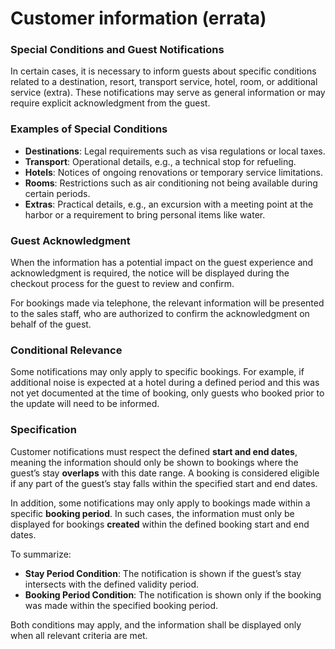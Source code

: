 # Customer information (errata)

### Special Conditions and Guest Notifications

In certain cases, it is necessary to inform guests about specific conditions related to a destination, resort, transport service, hotel, room, or additional service (extra). These notifications may serve as general information or may require explicit acknowledgment from the guest.

### **Examples of Special Conditions**

* **Destinations**: Legal requirements such as visa regulations or local taxes.
* **Transport**: Operational details, e.g., a technical stop for refueling.
* **Hotels**: Notices of ongoing renovations or temporary service limitations.
* **Rooms**: Restrictions such as air conditioning not being available during certain periods.
* **Extras**: Practical details, e.g., an excursion with a meeting point at the harbor or a requirement to bring personal items like water.

### **Guest Acknowledgment**

When the information has a potential impact on the guest experience and acknowledgment is required, the notice will be displayed during the checkout process for the guest to review and confirm.

For bookings made via telephone, the relevant information will be presented to the sales staff, who are authorized to confirm the acknowledgment on behalf of the guest.

### **Conditional Relevance**

Some notifications may only apply to specific bookings. For example, if additional noise is expected at a hotel during a defined period and this was not yet documented at the time of booking, only guests who booked prior to the update will need to be informed.

### Specification

Customer notifications must respect the defined **start and end dates**, meaning the information should only be shown to bookings where the guest’s stay **overlaps** with this date range. A booking is considered eligible if any part of the guest’s stay falls within the specified start and end dates.

In addition, some notifications may only apply to bookings made within a specific **booking period**. In such cases, the information must only be displayed for bookings **created** within the defined booking start and end dates.

To summarize:

* **Stay Period Condition**: The notification is shown if the guest’s stay intersects with the defined validity period.
* **Booking Period Condition**: The notification is shown only if the booking was made within the specified booking period.

Both conditions may apply, and the information shall be displayed only when all relevant criteria are met.
